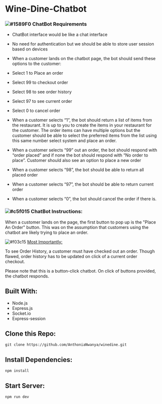 # Wine-Dine-Chatbot


###  ![#1589F0](https://via.placeholder.com/15/1589F0/000000?text=+) ChatBot Requirements


- ChatBot interface would be like a chat interface
- No need for authentication but we should be able to store user session based on devices
- When a customer lands on the chatbot page, the bot should send these options to the customer:
- Select 1 to Place an order
- Select 99 to checkout order
- Select 98 to see order history
- Select 97 to see current order
- Select 0 to cancel order

- When a customer selects “1”, the bot should return a list of items from the restaurant. It is up to you to create the items in your restaurant for the customer. The order items can have multiple options but the customer should be able to select the preferred items from the list using this same number select system and place an order.
- When a customer selects “99” out an order, the bot should respond with “order placed” and if none the bot should respond with “No order to place”. Customer should also see an option to place a new order
- When a customer selects “98”, the bot should be able to return all placed order
- When a customer selects “97”, the bot should be able to return current order
- When a customer selects “0”, the bot should cancel the order if there is.

###  ![#c5f015](https://via.placeholder.com/15/c5f015/000000?text=+) ChatBot Instructions: 

When a customer lands on the page, the first button to pop up is the "Place An Order" button. This was on the assumption that customers using the chatbot are likely trying to place an order. 


![#f03c15](https://via.placeholder.com/15/f03c15/000000?text=+) <ins>Most Importantly: 

To see Order History, a customer must have checked out an order. Though flawed, order history has to be updated on click of a current order checkout.

Please note that this is a button-click chatbot. On click of buttons provided, the chatbot responds.


## Built With: 
- Node.js 
- Express.js 
- Socket.io
- Express-session

## Clone this Repo: 

```
git clone https://github.com/AnthoniaNwanya/winedine.git
```


## Install Dependencies: 
``` 
npm install 
```

## Start Server: 
``` 
npm run dev 
```
